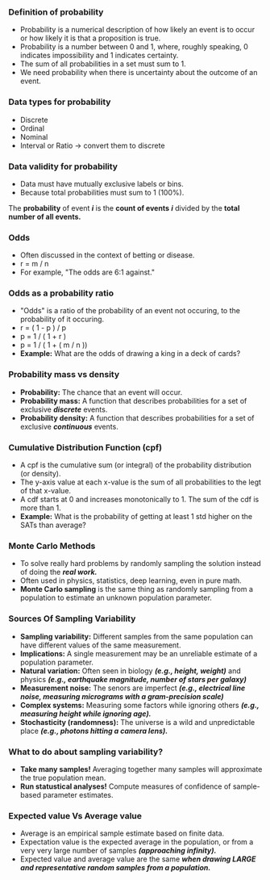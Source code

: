### Definition of probability

-   Probability is a numerical description of how likely an event is to occur or how likely it is that a proposition is true.
-   Probability is a number between 0 and 1, where, roughly speaking, 0 indicates impossibility and 1 indicates certainty.
-   The sum of all probabilities in a set must sum to 1.
-   We need probability when there is uncertainty about the outcome of an event.

### Data types for probability

-   Discrete
-   Ordinal
-   Nominal
-   Interval or Ratio -> convert them to discrete

### Data validity for probability

-   Data must have mutually exclusive labels or bins.
-   Because total probabilities must sum to 1 (100%).

The **probability** of event **_i_** is the **count of events** **_i_** divided by the **total number of all events.**

### Odds

-   Often discussed in the context of betting or disease.
-   r = m / n
-   For example, "The odds are 6:1 against."

### Odds as a probability ratio

-   "Odds" is a ratio of the probability of an event not occuring, to the probability of it occuring.
-   r = ( 1 - p ) / p
-   p = 1 / ( 1 + r )
-   p = 1 / ( 1 + ( m / n ))
-   **Example:** What are the odds of drawing a king in a deck of cards?

### Probability mass vs density

-   **Probability:** The chance that an event will occur.
-   **Probability mass:** A function that describes probabilities for a set of exclusive **_discrete_** events.
-   **Probability density:** A function that describes probabilities for a set of exclusive **_continuous_** events.

### Cumulative Distribution Function (cpf)

-   A cpf is the cumulative sum (or integral) of the probability distribution (or density).
-   The y-axis value at each x-value is the sum of all probabilities to the legt of that x-value.
-   A cdf starts at 0 and increases monotonically to 1. The sum of the cdf is more than 1.
-   **Example:** What is the probability of getting at least 1 std higher on the SATs than average?

### Monte Carlo Methods

-   To solve really hard problems by randomly sampling the solution instead of doing the **_real work._**
-   Often used in physics, statistics, deep learning, even in pure math.
-   **Monte Carlo sampling** is the same thing as randomly sampling from a population to estimate an unknown population parameter.

### Sources Of Sampling Variability

-   **Sampling variability:** Different samples from the same population can have different values of the same measurement.
-   **Implications:** A single measurement may be an unreliable estimate of a population parameter.
-   **Natural variation:** Often seen in biology **_(e.g., height, weight)_** and physics **_(e.g., earthquake magnitude, number of stars per galaxy)_**
-   **Measurement noise:** The senors are imperfect **_(e.g., electrical line noise, measuring micrograms with a gram-precision scale)_**
-   **Complex systems:** Measuring some factors while ignoring others **_(e.g., measuring height while ignoring age)._**
-   **Stochasticity (randomness):** The universe is a wild and unpredictable place **_(e.g., photons hitting a camera lens)._**

### What to do about sampling variability?

-   **Take many samples!** Averaging together many samples will approximate the true population mean.
-   **Run statustical analyses!** Compute measures of confidence of sample-based parameter estimates.

### Expected value Vs Average value

-   Average is an empirical sample estimate based on finite data.
-   Expectation value is the expected average in the population, or from a very very large number of samples **_(approaching infinity)._**
-   Expected value and average value are the same **_when drawing LARGE and representative random samples from a population._**
